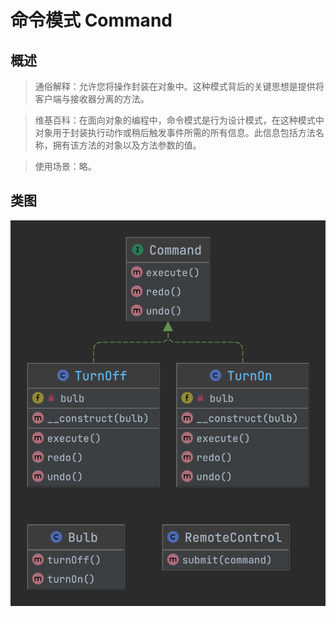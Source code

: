 # 命令模式 Command

## 概述
> 通俗解释：允许您将操作封装在对象中。这种模式背后的关键思想是提供将客户端与接收器分离的方法。

> 维基百科：在面向对象的编程中，命令模式是行为设计模式，在这种模式中对象用于封装执行动作或稍后触发事件所需的所有信息。此信息包括方法名称，拥有该方法的对象以及方法参数的值。

> 使用场景：略。
 
## 类图
![](Command.png)
